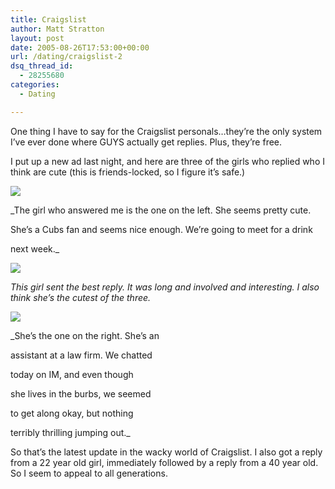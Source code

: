 ```yaml
---
title: Craigslist
author: Matt Stratton
layout: post
date: 2005-08-26T17:53:00+00:00
url: /dating/craigslist-2
dsq_thread_id:
  - 28255680
categories:
  - Dating

---
```

One thing I have to say for the Craigslist personals&#8230;they&#8217;re the only system I&#8217;ve ever done where GUYS actually get replies. Plus, they&#8217;re free.

I put up a new ad last night, and here are three of the girls who replied who I think are cute (this is friends-locked, so I figure it&#8217;s safe.)

![][1]
  
_The girl who answered me is the one on the left. She seems pretty cute.
  
She&#8217;s a Cubs fan and seems nice enough. We&#8217;re going to meet for a drink
  
next week._

![][2]
  
_This girl sent the best reply. It was long and involved and interesting. I also think she&#8217;s the cutest of the three._

![][3]
  
_She&#8217;s the one on the right. She&#8217;s an
  
assistant at a law firm. We chatted
  
today on IM, and even though
  
she lives in the burbs, we seemed
  
to get along okay, but nothing
  
terribly thrilling jumping out._

So that&#8217;s the latest update in the wacky world of Craigslist. I also got a reply from a 22 year old girl, immediately followed by a reply from a 40 year old. So I seem to appeal to all generations.

 [1]: http://photos25.flickr.com/37460910_bedd3fa6ad.jpg?v=0
 [2]: http://photos27.flickr.com/37460906_8a6af8b9d7.jpg?v=0
 [3]: http://photos26.flickr.com/37460895_1a6ace02de.jpg?v=0
